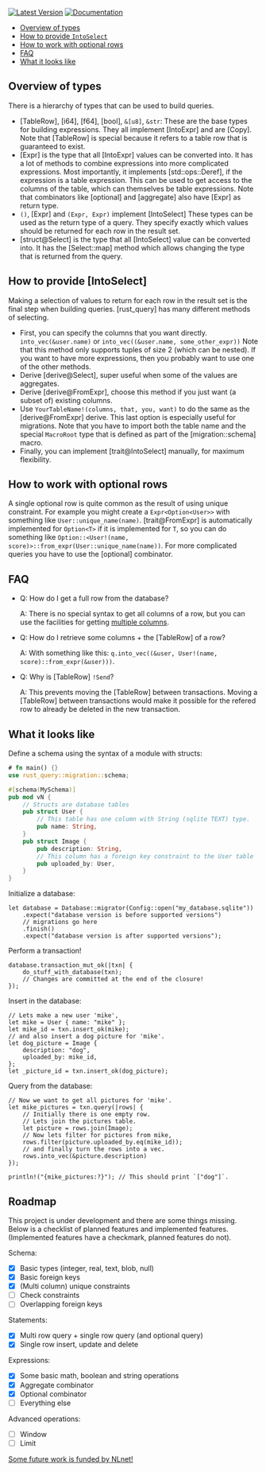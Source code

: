 [![Latest Version](https://img.shields.io/crates/v/rust-query.svg)](https://crates.io/crates/rust-query)
[![Documentation](https://docs.rs/rust-query/badge.svg)](https://docs.rs/rust-query)

- [Overview of types](#overview-of-types)
- [How to provide `IntoSelect`](#how-to-provide-intoselect)
- [How to work with optional rows](#how-to-work-with-optional-rows)
- [FAQ](#faq)
- [What it looks like](#what-it-looks-like)

## Overview of types

There is a hierarchy of types that can be used to build queries.
- [TableRow], [i64], [f64], [bool], `&[u8]`, `&str`:
  These are the base types for building expressions. They all
  implement [IntoExpr] and are [Copy]. Note that [TableRow] is special
  because it refers to a table row that is guaranteed to exist.
- [Expr] is the type that all [IntoExpr] values can be converted into.
  It has a lot of methods to combine expressions into more complicated expressions.
  Most importantly, it implements [std::ops::Deref], if the expression is a table expression.
  This can be used to get access to the columns of the table, which can themselves be table expressions.
  Note that combinators like [optional] and [aggregate] also have [Expr] as return type.
- `()`, [Expr] and `(Expr, Expr)` implement [IntoSelect]
  These types can be used as the return type of a query.
  They specify exactly which values should be returned for each row in the result set.
- [struct@Select] is the type that all [IntoSelect] value can be converted into.
  It has the [Select::map] method which allows changing the type that is returned from the query.

## How to provide [IntoSelect]

Making a selection of values to return for each row in the result set is the final step when
building queries. [rust_query] has many different methods of selecting.
- First, you can specify the columns that you want directly.
  `into_vec(&user.name)` or `into_vec((&user.name, some_other_expr))`
  Note that this method only supports tuples of size 2 (which can be nested).
  If you want to have more expressions, then you probably want to use one of the other methods.
- Derive [derive@Select], super useful when some of the values are aggregates.
- Derive [derive@FromExpr], choose this method if you just want (a subset of) existing columns.
- Use `YourTableName!(columns, that, you, want)` to do the same as the [derive@FromExpr] derive.
  This last option is especially useful for migrations. Note that you have to import both the table name and the special `MacroRoot` type that is defined as part of the [migration::schema] macro.
- Finally, you can implement [trait@IntoSelect] manually, for maximum flexibility.

## How to work with optional rows

A single optional row is quite common as the result of using unique constraint.
For example you might create a `Expr<Option<User>>` with something like `User::unique_name(name)`.
[trait@FromExpr] is automatically implemented for `Option<T>` if it is implemented for `T`, so
you can do something like `Option::<User!(name, score)>::from_expr(User::unique_name(name))`.
For more complicated queries you have to use the [optional] combinator.

## FAQ
- Q: How do I get a full row from the database?

  A: There is no special syntax to get all columns of a row, but you can use
  the facilities for getting [multiple columns](#how-to-provide-intoselect).
- Q: How do I retrieve some columns + the [TableRow] of a row?

  A: With something like this: `q.into_vec((&user, User!(name, score)::from_expr(&user)))`.
- Q: Why is [TableRow] `!Send`?

  A: This prevents moving the [TableRow] between transactions. Moving a [TableRow] between transactions
  would make it possible for the refered row to already be deleted in the new transaction.


## What it looks like

Define a schema using the syntax of a module with structs:
```rust
# fn main() {}
use rust_query::migration::schema;

#[schema(MySchema)]
pub mod vN {
    // Structs are database tables
    pub struct User {
        // This table has one column with String (sqlite TEXT) type.
        pub name: String,
    }
    pub struct Image {
        pub description: String,
        // This column has a foreign key constraint to the User table
        pub uploaded_by: User,
    }
}
```
Initialize a database:
```rust,ignore
let database = Database::migrator(Config::open("my_database.sqlite"))
    .expect("database version is before supported versions")
    // migrations go here
    .finish()
    .expect("database version is after supported versions");
```
Perform a transaction!
```rust,ignore
database.transaction_mut_ok(|txn| {
    do_stuff_with_database(txn);
    // Changes are committed at the end of the closure!
});
```
Insert in the database:
```rust,ignore
// Lets make a new user 'mike',
let mike = User { name: "mike" };
let mike_id = txn.insert_ok(mike);
// and also insert a dog picture for 'mike'.
let dog_picture = Image {
    description: "dog",
    uploaded_by: mike_id,
};
let _picture_id = txn.insert_ok(dog_picture);
```
Query from the database:
```rust,ignore
// Now we want to get all pictures for 'mike'.
let mike_pictures = txn.query(|rows| {
    // Initially there is one empty row.
    // Lets join the pictures table.
    let picture = rows.join(Image);
    // Now lets filter for pictures from mike,
    rows.filter(picture.uploaded_by.eq(mike_id));
    // and finally turn the rows into a vec.
    rows.into_vec(&picture.description)
});

println!("{mike_pictures:?}"); // This should print `["dog"]`.
```

## Roadmap

This project is under development and there are some things missing.
Below is a checklist of planned features and implemented features.
(Implemented features have a checkmark, planned features do not).

Schema:
- [x] Basic types (integer, real, text, blob, null)
- [x] Basic foreign keys
- [x] (Multi column) unique constraints
- [ ] Check constraints
- [ ] Overlapping foreign keys

Statements:
- [x] Multi row query + single row query (and optional query)
- [x] Single row insert, update and delete

Expressions:
- [x] Some basic math, boolean and string operations
- [x] Aggregate combinator
- [x] Optional combinator
- [ ] Everything else

Advanced operations:
- [ ] Window
- [ ] Limit

[Some future work is funded by NLnet!](https://nlnet.nl/project/rust-query/)

